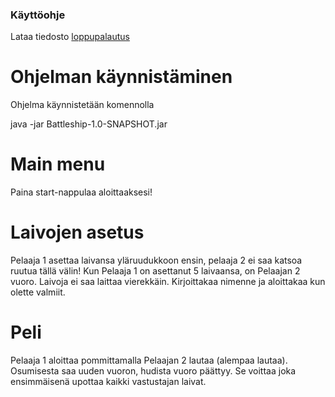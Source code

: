 ### Käyttöohje

Lataa tiedosto [loppupalautus](https://github.com/eerorant/ot-harjoitustyo/releases/tag/Battleship)


# Ohjelman käynnistäminen

Ohjelma käynnistetään komennolla

java -jar Battleship-1.0-SNAPSHOT.jar

# Main menu

Paina start-nappulaa aloittaaksesi!

# Laivojen asetus

Pelaaja 1 asettaa laivansa yläruudukkoon ensin, pelaaja 2 ei saa katsoa ruutua tällä välin! Kun Pelaaja 1 on asettanut 5 laivaansa, on Pelaajan 2 vuoro. Laivoja ei saa laittaa vierekkäin. Kirjoittakaa nimenne ja aloittakaa kun olette valmiit.

# Peli

Pelaaja 1 aloittaa pommittamalla Pelaajan 2 lautaa (alempaa lautaa). Osumisesta saa uuden vuoron, hudista vuoro päättyy. Se voittaa joka ensimmäisenä upottaa kaikki vastustajan laivat.
